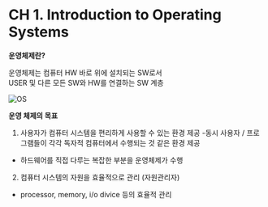 # CH 1. Introduction to Operating Systems
**운영체제란?**

운영체제는 컴퓨터 HW 바로 위에 설치되는 SW로서<br>
USER 및 다른 모든 SW와 HW를 연결하는 SW 계층

![OS](https://blog.kakaocdn.net/dn/cOkGK5/btsjmCGpJkH/6CkSoiCHFJkAiUV1gCKKV1/img.png)

**운영 체제의 목표**

1. 사용자가 컴퓨터 시스템을 편리하게 사용할 수 있는 환경 제공
  -동시 사용자 / 프로그램들이 각각 독자적 컴퓨터에서 수행되는 것 같은 환경 제공
  - 하드웨어를 직접 다루는 복잡한 부분을 운영체제가 수행
2. 컴퓨터 시스템의 자원을 효율적으로 관리 (자원관리자)
  - processor, memory, i/o divice 등의 효율적 관리
  
